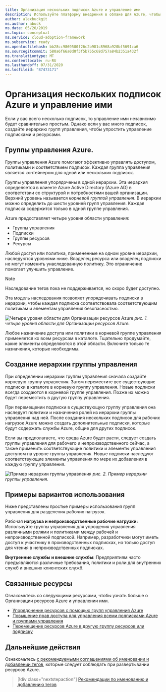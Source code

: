 ```yaml
---
title: Организация нескольких подписок Azure и управление ими
description: Используйте платформу внедрения в облаке для Azure, чтобы узнать о создании иерархии групп управления, чтобы упростить управление подписками и ресурсами.
author: alexbuckgit
ms.author: abuck
ms.date: 05/20/2019
ms.topic: conceptual
ms.service: cloud-adoption-framework
ms.subservice: ready
ms.openlocfilehash: bb28cc9869500f26c2b981c8968a920bf5691ca6
ms.sourcegitcommit: 580a6f66a0d0f3f5b755c68d757a84b2351a432f
ms.translationtype: MT
ms.contentlocale: ru-RU
ms.lasthandoff: 07/31/2020
ms.locfileid: "87473171"
---
```

# <a name="organize-and-manage-multiple-azure-subscriptions"></a>Организация нескольких подписок Azure и управление ими

Если у вас всего несколько подписок, то управление ими независимо будет сравнительно простым. Однако если у вас много подписок, создайте иерархию групп управления, чтобы упростить управление подписками и ресурсами.

## <a name="azure-management-groups"></a>Группы управления Azure.

Группы управления Azure помогают эффективно управлять доступом, политиками и соответствием подписок. Каждая группа управления является контейнером для одной или нескольких подписок.

Группы управления упорядочены в одной иерархии. Эта иерархия определяется в клиенте Azure Active Directory (Azure AD) в соответствии со структурой и потребностями вашей организации. Верхний уровень называется _корневой группой управления_. В иерархии можно определить до шести уровней групп управления. Каждая подписка содержится только в одной группе управления.

Azure предоставляет четыре уровня области управления:

- Группы управления
- Подписки
- Группы ресурсов
- Ресурсы

Любой доступ или политика, примененные на одном уровне иерархии, наследуются уровнями ниже. Владелец ресурса или владелец подписки не могут изменить унаследованную политику. Это ограничение помогает улучшить управление.

> [!NOTE]
> Наследование тегов пока не поддерживается, но скоро будет доступно.

Эта модель наследования позволяет упорядочивать подписки в иерархии, чтобы каждая подписка соответствовала соответствующим политикам и элементам управления безопасностью.

![Четыре уровня области для Организации ресурсов Azure ](../../ready/azure-setup-guide/media/organize-resources/scope-levels.png)
 _рис. 1. четыре уровня области для Организации ресурсов Azure._

Любое назначение доступа или политики в корневой группе управления применяется ко всем ресурсам в каталоге. Тщательно продумайте, какие элементы определяются в этой области. Включите только те назначения, которые необходимы.

## <a name="create-your-management-group-hierarchy"></a>Создание иерархии группы управления

При определении иерархии группы управления сначала создайте корневую группу управления. Затем переместите все существующие подписки в каталоге в корневую группу управления. Новые подписки всегда создаются в корневой группе управления. Позже их можно будет переместить в другую группу управления.

При перемещении подписки в существующую группу управления она наследует политики и назначения ролей из иерархии группы управления над ней. После создания нескольких подписок для рабочих нагрузок Azure можно создать дополнительные подписки, которые будут содержать службы Azure, общие для других подписок.

Если вы предполагаете, что среда Azure будет расти, следует создать группы управления для рабочего и непроизводственного сейчас, а также применить соответствующие политики и элементы управления доступом на уровне группы управления. Новые подписки наследуют соответствующие элементы управления по мере их добавления в каждую группу управления.

![Пример иерархии группы управления ](../../_images/ready/management-group-hierarchy-v2.png)
 _рис. 2. Пример иерархии группы управления._

## <a name="example-use-cases"></a>Примеры вариантов использования

Ниже представлены простые примеры использования групп управления для разделения рабочих нагрузок.

Рабочая **нагрузка и непроизводственные рабочие нагрузки:** Используйте группы управления для упрощения управления различными ролями и политиками между рабочей и непроизводственной подпиской. Например, разработчики могут иметь доступ к участнику в производственных подписках, но только доступ для чтения в непроизводственных подписках.

**Внутренние службы и внешние службы:** Предприятиям часто предъявляются различные требования, политики и роли для внутренних служб и внешних клиентских служб.

## <a name="related-resources"></a>Связанные ресурсы

Ознакомьтесь со следующими ресурсами, чтобы узнать больше о Организации ресурсов Azure и управлении ими.

- [Упорядочение ресурсов с помощью групп управления Azure](https://docs.microsoft.com/azure/governance/management-groups)
- [Повышение прав доступа для управления всеми подписками Azure и группами управления](https://docs.microsoft.com/azure/role-based-access-control/elevate-access-global-admin)
- [Перемещение ресурсов Azure в другую группу ресурсов или подписку](https://docs.microsoft.com/azure/azure-resource-manager/management/move-resource-group-and-subscription)

## <a name="next-steps"></a>Дальнейшие действия

Ознакомьтесь [с рекомендуемыми соглашениями об именовании и добавлении тегов](./naming-and-tagging.md), которые следует соблюдать при развертывании ресурсов Azure.

> [!div class="nextstepaction"]
> [Рекомендации по именованию и добавлению тегов](./naming-and-tagging.md)
